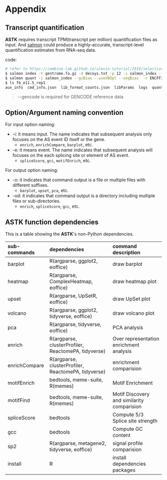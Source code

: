 # Appendix

## Transcript quantification

**ASTK** requires transcript TPM(transcript per million) quantification files as input. And [salmon](https://github.com/COMBINE-lab/salmon) could produce a highly-accurate, transcript-level quantification estimates from RNA-seq data.

code:

```bash
# refer to https://combine-lab.github.io/alevin-tutorial/2019/selective-alignment/
$ salmon index -t gentrome.fa.gz -d decoys.txt -p 12 -i salmon_index --gencode
$ salmon quant -i salmon_index --gcBias --useVBOpt --seqBias  -r ENCFF329ACL.fastq.gz --validateMappings -o fb_e11.5_rep1 -p 30
$ ls fb_e11.5_rep1
aux_info  cmd_info.json  lib_format_counts.json  libParams  logs  quant.sf
```

> --gencode is required for GENCODE reference data


## Option/Argument naming convention

For input option naming:

- -i: it means input. The name indicates that subsequent analysis only focuses on the AS event ID itself or the gene.
  - `enrich`, `enrichCompare`, `barplot`, etc.
- -e: it means event. The name indicates that subsequent analysis will focuses on the each splicing site or element of AS event.
  - `spliceScore`, `gcc`, `motifEnrich`, etc.

For output option naming:

- -o: it indicates that command output is a file or multiple files with different suffixes.
  - `barplot`, `upset`, `pca`, etc.
- -od: it indicates that command output is a directory including multiple files or sub-directories.
  - `enrich`, `spliceScore`, `gcc`, etc.

## ASTK function dependencies

This is a table showing the **ASTK**'s non-Python dependencies.

| sub-commands | dependencies | command description |
| :---         |    :----     |   :----    |  
| barplot      | R(argparse, ggplot2, eoffice) | draw barplot       |
| heatmap      | R(argparse, ComplexHeatmap, eoffice) | draw heatmap plot      |
| upset        | R(argparse, UpSetR, eoffice) | draw UpSet plot       |
| volcano      | R(argparse, ggplot2, tidyverse, eoffice) | draw volcano plot       |
| pca          | R(argparse, tidyverse, eoffice) | PCA analysis  |
| enrich       | R(argparse, clusterProfiler, ReactomePA, tidyverse)   |Over representation enrichment analysis |
| enrichCompare| R(argparse, clusterProfiler, ReactomePA, tidyverse)  |enrichment comparision |
| motifEnrich  | bedtools, meme-suite, R(memes)   |Motif Enrichment |
| motifFind    | bedtools, meme-suite, R(memes)   |Motif Discovery and similarity comparision |
| spliceScore  | bedtools | Compute 5/3 Splice site strength |
| gcc          | bedtools | Compute GC content|
| sp2          | R(argparse, metagene2, tidyverse, eoffice) | signal profile comparision|
| install      | R | install dependencies packages|
